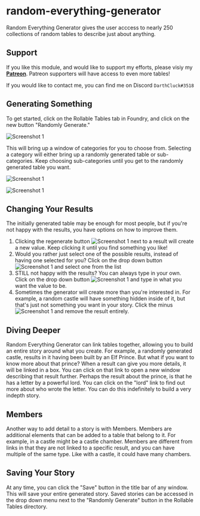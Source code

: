 # random-everything-generator
 
Random Everything Generator gives the user acccess to nearly 250 collections of random tables to describe just about anything.

## Support
If you like this module, and would like to support my efforts, please visiy my **[Patreon](https://www.patreon.com/darthcluck)**. Patreon supporters will have access to even more tables!

If you would like to contact me, you can find me on Discord `DarthCluck#3518`

## Generating Something

To get started, click on the Rollable Tables tab in Foundry, and click on the new button "Randomly Generate."

![Screenshot 1](https://dmscreen.net/pics/reg-ss-1.png)

This will bring up a window of categories for you to choose from. Selecting a category will either bring up a randomly generated table or sub-categories. Keep choosing sub-categories until you get to the randomly generated table you want.

![Screenshot 1](https://dmscreen.net/pics/reg-ss-2.png)

![Screenshot 1](https://dmscreen.net/pics/reg-ss-3.png)

## Changing Your Results
The initially generated table may be enough for most people, but if you're not happy with the results, you have options on how to improve them.

1. Clicking the regenerate button ![Screenshot 1](https://dmscreen.net/pics/reg-ss-4.png) next to a result will create a new value. Keep clicking it until you find something you like!
2. Would you rather just select one of the possible results, instead of having one selected for you? Click on the drop down button ![Screenshot 1](https://dmscreen.net/pics/reg-ss-4.png) and select one from the list 
3. STILL not happy with the results? You can always type in your own. Click on the drop down button ![Screenshot 1](https://dmscreen.net/pics/reg-ss-4.png) and type in what you want the value to be.
4. Sometimes the generator will create more than you're interested in. For example, a random castle will have something hidden inside of it, but that's just not something you want in your story. Click the minus ![Screenshot 1](https://dmscreen.net/pics/reg-ss-5.png) and remove the result entirely.

## Diving Deeper
Random Everything Generator can link tables together, allowing you to build an entire story around what you create. For example, a randomly generated castle, results in it having been built by an Elf Prince. But what if you want to know more about that prince? When a result can give you more details, it will be linked in a box. You can click on that link to open a new window describing that result further. Perhaps the result about the prince, is that he has a letter by a powerful lord. You can click on the "lord" link to find out more about who wrote the letter. You can do this indefinitely to build a very indepth story.

## Members
Another way to add detail to a story is with Members. Members are additional elements that can be added to a table that belong to it. For example, in a castle might be a castle chamber. Members are different from links in that they are not linked to a specific result, and you can have multiple of the same type. Like with a castle, it could have many chambers.

## Saving Your Story
At any time, you can click the "Save" button in the title bar of any window. This will save your entire generated story. Saved stories can be accessed in the drop down menu next to the "Randomly Generate" button in the Rollable Tables directory.

